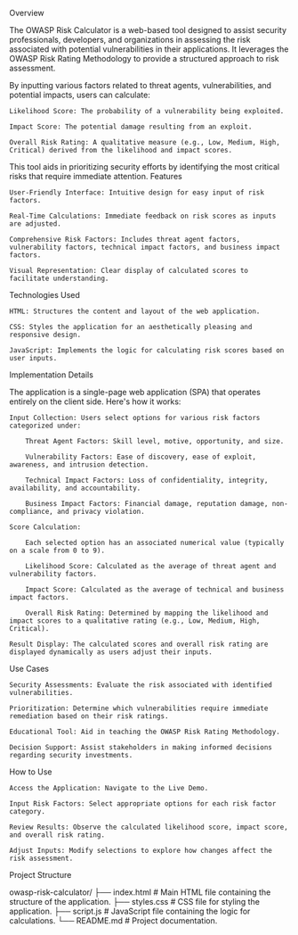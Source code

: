 Overview

The OWASP Risk Calculator is a web-based tool designed to assist security professionals, developers, and organizations in assessing the risk associated with potential vulnerabilities in their applications. It leverages the OWASP Risk Rating Methodology to provide a structured approach to risk assessment.

By inputting various factors related to threat agents, vulnerabilities, and potential impacts, users can calculate:

    Likelihood Score: The probability of a vulnerability being exploited.

    Impact Score: The potential damage resulting from an exploit.

    Overall Risk Rating: A qualitative measure (e.g., Low, Medium, High, Critical) derived from the likelihood and impact scores.

This tool aids in prioritizing security efforts by identifying the most critical risks that require immediate attention.
Features

    User-Friendly Interface: Intuitive design for easy input of risk factors.

    Real-Time Calculations: Immediate feedback on risk scores as inputs are adjusted.

    Comprehensive Risk Factors: Includes threat agent factors, vulnerability factors, technical impact factors, and business impact factors.

    Visual Representation: Clear display of calculated scores to facilitate understanding.

Technologies Used

    HTML: Structures the content and layout of the web application.

    CSS: Styles the application for an aesthetically pleasing and responsive design.

    JavaScript: Implements the logic for calculating risk scores based on user inputs.

Implementation Details

The application is a single-page web application (SPA) that operates entirely on the client side. Here's how it works:

    Input Collection: Users select options for various risk factors categorized under:

        Threat Agent Factors: Skill level, motive, opportunity, and size.

        Vulnerability Factors: Ease of discovery, ease of exploit, awareness, and intrusion detection.

        Technical Impact Factors: Loss of confidentiality, integrity, availability, and accountability.

        Business Impact Factors: Financial damage, reputation damage, non-compliance, and privacy violation.

    Score Calculation:

        Each selected option has an associated numerical value (typically on a scale from 0 to 9).

        Likelihood Score: Calculated as the average of threat agent and vulnerability factors.

        Impact Score: Calculated as the average of technical and business impact factors.

        Overall Risk Rating: Determined by mapping the likelihood and impact scores to a qualitative rating (e.g., Low, Medium, High, Critical).

    Result Display: The calculated scores and overall risk rating are displayed dynamically as users adjust their inputs.

Use Cases

    Security Assessments: Evaluate the risk associated with identified vulnerabilities.

    Prioritization: Determine which vulnerabilities require immediate remediation based on their risk ratings.

    Educational Tool: Aid in teaching the OWASP Risk Rating Methodology.

    Decision Support: Assist stakeholders in making informed decisions regarding security investments.

How to Use

    Access the Application: Navigate to the Live Demo.

    Input Risk Factors: Select appropriate options for each risk factor category.

    Review Results: Observe the calculated likelihood score, impact score, and overall risk rating.

    Adjust Inputs: Modify selections to explore how changes affect the risk assessment.

Project Structure

owasp-risk-calculator/
├── index.html        # Main HTML file containing the structure of the application.
├── styles.css        # CSS file for styling the application.
├── script.js         # JavaScript file containing the logic for calculations.
└── README.md         # Project documentation.
